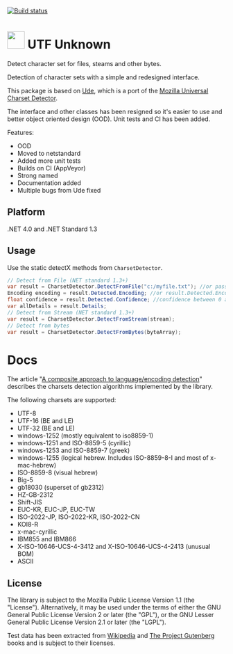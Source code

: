 [![Build status](https://ci.appveyor.com/api/projects/status/xr59ab52cav8vuph/branch/master?svg=true)](https://ci.appveyor.com/project/304NotModified/utf-unknown/branch/master)

<!-- 
[![codecov.io](https://codecov.io/github/UniversalCharsetDetector/ude/coverage.svg?branch=master)](https://codecov.io/github/UniversalCharsetDetector/ude?branch=master)
-->

<h1><img src="https://raw.githubusercontent.com/CharsetDetector/UTF-unknown/master/logo.png" width="40" height="40" /> UTF Unknown </h1>



Detect character set for files, steams and other bytes.

Detection of character sets with a simple and redesigned interface.

This package is based on [Ude](https://github.com/errepi/ude),
which is a port of the [Mozilla Universal Charset Detector](https://mxr.mozilla.org/mozilla/source/extensions/universalchardet/).

      
The interface and other classes has been resigned so it's easier to use and better object oriented design (OOD). Unit tests and CI has been added.

Features:

- OOD
- Moved to netstandard
- Added more unit tests
- Builds on CI (AppVeyor)
- Strong named
- Documentation added
- Multiple bugs from Ude fixed

## Platform
.NET 4.0 and .NET Standard 1.3

## Usage

Use the static detectX methods from `CharsetDetector`.

```c#
// Detect from File (NET standard 1.3+)
var result = CharsetDetector.DetectFromFile("c:/myfile.txt"); //or pass FileInfo
Encoding encoding = result.Detected.Encoding; //or result.Detected.EncodingName
float confidence = result.Detected.Confidence; //confidence between 0 and 1
var allDetails = result.Details;
// Detect from Stream (NET standard 1.3+)
var result = CharsetDetector.DetectFromStream(stream);
// Detect from bytes
var result = CharsetDetector.DetectFromBytes(byteArray);

```

# Docs

The article "[A composite approach to language/encoding detection](http://www.mozilla.org/projects/intl/UniversalCharsetDetection.html)" describes the charsets detection algorithms implemented by the library.

The following charsets are supported:

* UTF-8
* UTF-16 (BE and LE)
* UTF-32 (BE and LE)
* windows-1252 (mostly equivalent to iso8859-1)
* windows-1251 and ISO-8859-5 (cyrillic)
* windows-1253 and ISO-8859-7 (greek)
* windows-1255 (logical hebrew. Includes ISO-8859-8-I and most of x-mac-hebrew)
* ISO-8859-8 (visual hebrew)
* Big-5
* gb18030 (superset of gb2312)
* HZ-GB-2312
* Shift-JIS
* EUC-KR, EUC-JP, EUC-TW
* ISO-2022-JP, ISO-2022-KR, ISO-2022-CN
* KOI8-R
* x-mac-cyrillic
* IBM855 and IBM866
* X-ISO-10646-UCS-4-3412 and X-ISO-10646-UCS-4-2413 (unusual BOM)
* ASCII



## License

The library is subject to the Mozilla Public License Version 1.1 (the "License"). Alternatively, it may be used under the terms of either the GNU General Public License Version 2 or later (the "GPL"), or the GNU Lesser General Public License Version 2.1 or later (the "LGPL").

Test data has been extracted from [Wikipedia](http://wikipedia.org) and [The Project Gutenberg](http://www.gutenberg.org/) books and is subject to their licenses.
